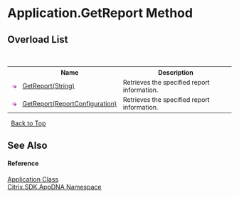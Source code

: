 # Application.GetReport Method 
 


## Overload List
&nbsp;<table><tr><th></th><th>Name</th><th>Description</th></tr><tr><td>![Public method](media/pubmethod.gif "Public method")</td><td><a href="dec5efc8-4590-2bd8-9989-24b42d1ed3b5">GetReport(String)</a></td><td>
Retrieves the specified report information.</td></tr><tr><td>![Public method](media/pubmethod.gif "Public method")</td><td><a href="6c258573-74f3-4d81-8ccd-f4937330cc70">GetReport(ReportConfiguration)</a></td><td>
Retrieves the specified report information.</td></tr></table>&nbsp;
<a href="#application.getreport-method">Back to Top</a>

## See Also


#### Reference
<a href="1779bfff-4b29-0f26-8a09-10acdd530bbc">Application Class</a><br /><a href="fe2d265b-410b-8b11-1eb4-a790e0b062bf">Citrix.SDK.AppDNA Namespace</a><br />